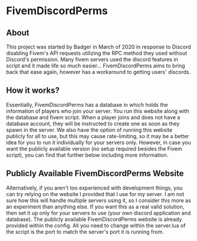 # FivemDiscordPerms
## About
This project was started by Badger in March of 2020 in response to Discord disabling 
Fivem's API requests utilizing the RPC method they used without Discord's permission.
Many fivem servers used the discord features in script and it made life so much 
easier... FivemDiscordPerms aims to bring back that ease again, however has
a workaround to getting users' discords.

## How it works?
Essentially, FivemDiscordPerms has a database in which holds the information of players
who join your server. You run this website along with the database and fivem script.
When a player joins and does not have a database account, they will be instructed
to create one as soon as they spawn in the server. We also have the option of running
this website publicly for all to use, but this may cause rate-limiting, so it may be
a better idea for you to run it individually for your servers only. However, in case
you want the publicly available version (no setup required besides the Fivem script),
you can find that further below including more information.

## Publicly Available FivemDiscordPerms Website
Alternatively, if you aren't too experienced with development things, you can try
relying on the website I provided that I use for my server. I am not sure how this
will handle multiple servers using it, so I consider this more as an experiment
than anything else. If you want this as a real valid solution, then set it up only
for your servers to use (your own discord application and database). The publicly
available FivemDiscordPerms website is already provided within the config. All you
need to change within the server.lua of the script is the port to match the server's
port it is running from.
